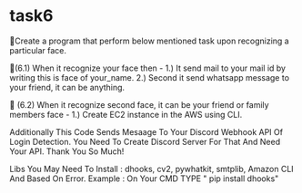 # task6

📌Create a program that perform below mentioned task upon recognizing a particular face.

📌(6.1) When it recognize your face then - 1.) It send mail to your mail id by writing this is face of your_name. 2.) Second it send whatsapp message to your friend, it can be anything.

📌 (6.2) When it recognize second face, it can be your friend or family members face - 1.) Create EC2 instance in the AWS using CLI.

Additionally This Code Sends Mesaage To Your Discord Webhook API Of Login Detection. You Need To Create Discord Server For That And Need Your API.
Thank You So Much!

Libs You May Need To Install : dhooks, cv2, pywhatkit, smtplib, Amazon CLI And Based On Error. Example : On Your CMD TYPE " pip install dhooks"
